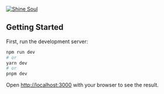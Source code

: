 [![Shine Soul](https://shine-soul.vercel.app/api/star)](https://github.com/proceane/shine-soul)

## Getting Started

First, run the development server:

```bash
npm run dev
# or
yarn dev
# or
pnpm dev
```
Open [http://localhost:3000](http://localhost:3000) with your browser to see the result.

